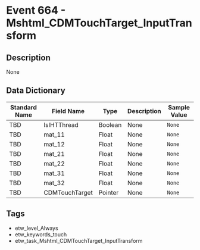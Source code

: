# Event 664 - Mshtml_CDMTouchTarget_InputTransform

## Description
None

## Data Dictionary
|Standard Name|Field Name|Type|Description|Sample Value|
|---|---|---|---|---|
|TBD|IsIHTThread|Boolean|None|`None`|
|TBD|mat_11|Float|None|`None`|
|TBD|mat_12|Float|None|`None`|
|TBD|mat_21|Float|None|`None`|
|TBD|mat_22|Float|None|`None`|
|TBD|mat_31|Float|None|`None`|
|TBD|mat_32|Float|None|`None`|
|TBD|CDMTouchTarget|Pointer|None|`None`|

## Tags
* etw_level_Always
* etw_keywords_touch
* etw_task_Mshtml_CDMTouchTarget_InputTransform